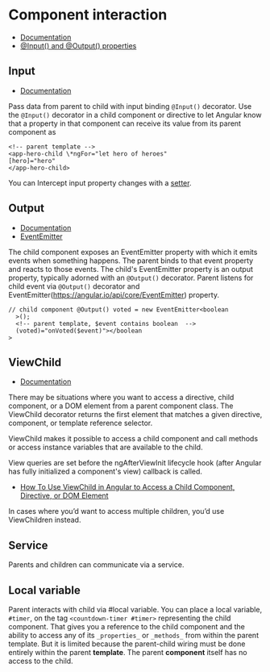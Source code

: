 # Component interaction

- [Documentation](https://angular.io/guide/component-interaction#component-interaction)
- [@Input() and @Output() properties](https://angular.io/guide/inputs-outputs)

## Input

- [Documentation](https://angular.io/api/core/Input)

Pass data from parent to child with input binding `@Input()` decorator. Use the `@Input()` decorator in a child component or directive to let Angular know that a property in that component can receive its value from its parent component as

```angular
<!-- parent template -->
<app-hero-child \*ngFor="let hero of heroes"
[hero]="hero"
</app-hero-child>
```

You can Intercept input property changes with a [setter](https://angular.io/guide/component-interaction#intercept-input-property-changes-with-a-setter).

## Output

- [Documentation](https://angular.io/api/core/Output)
- [EventEmitter](https://angular.io/api/core/EventEmitter)

The child component exposes an EventEmitter property with which it emits events when something happens. The parent binds to that event property and reacts to those events. The child's EventEmitter property is an output property, typically adorned with an `@Output()` decorator. Parent listens for child event via `@Output()` decorator and EventEmitter(https://angular.io/api/core/EventEmitter) property.

```angular
// child component @Output() voted = new EventEmitter<boolean
  >();
  <!-- parent template, $event contains boolean  -->
  (voted)="onVoted($event)"></boolean
>
```

## ViewChild

- [Documentation](https://angular.io/api/core/ViewChild)

There may be situations where you want to access a directive, child component, or a DOM element from a parent component class. The ViewChild decorator returns the first element that matches a given directive, component, or template reference selector.

ViewChild makes it possible to access a child component and call methods or access instance variables that are available to the child.

View queries are set before the ngAfterViewInit lifecycle hook (after Angular has fully initialized a component's view) callback is called.

- [How To Use ViewChild in Angular to Access a Child Component, Directive, or DOM Element](https://www.digitalocean.com/community/tutorials/angular-viewchild-access-component)

In cases where you’d want to access multiple children, you’d use ViewChildren instead.

## Service

Parents and children can communicate via a service.

## Local variable

Parent interacts with child via #local variable. You can place a local variable, `#timer`, on the tag `<countdown-timer #timer>` representing the child component. That gives you a reference to the child component and the ability to access any of its `_properties_` or `_methods_` from within the parent template. But it is limited because the parent-child wiring must be done entirely within the parent **template**. The parent **component** itself has no access to the child.
